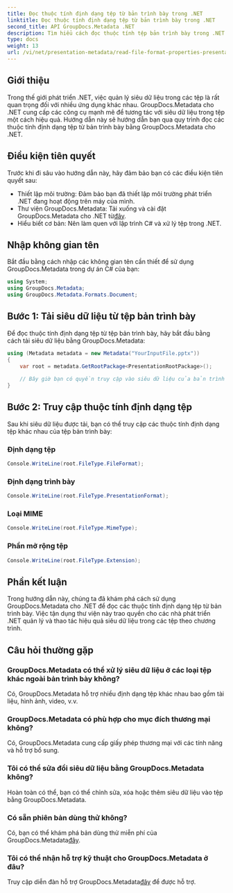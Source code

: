 ```yaml
---
title: Đọc thuộc tính định dạng tệp từ bản trình bày trong .NET
linktitle: Đọc thuộc tính định dạng tệp từ bản trình bày trong .NET
second_title: API GroupDocs.Metadata .NET
description: Tìm hiểu cách đọc thuộc tính tệp bản trình bày trong .NET bằng GroupDocs.Metadata. Truy cập chi tiết định dạng tệp theo chương trình.
type: docs
weight: 13
url: /vi/net/presentation-metadata/read-file-format-properties-presentations/
---
```

## Giới thiệu
Trong thế giới phát triển .NET, việc quản lý siêu dữ liệu trong các tệp là rất quan trọng đối với nhiều ứng dụng khác nhau. GroupDocs.Metadata cho .NET cung cấp các công cụ mạnh mẽ để tương tác với siêu dữ liệu trong tệp một cách hiệu quả. Hướng dẫn này sẽ hướng dẫn bạn qua quy trình đọc các thuộc tính định dạng tệp từ bản trình bày bằng GroupDocs.Metadata cho .NET.
## Điều kiện tiên quyết
Trước khi đi sâu vào hướng dẫn này, hãy đảm bảo bạn có các điều kiện tiên quyết sau:
- Thiết lập môi trường: Đảm bảo bạn đã thiết lập môi trường phát triển .NET đang hoạt động trên máy của mình.
-  Thư viện GroupDocs.Metadata: Tải xuống và cài đặt GroupDocs.Metadata cho .NET từ[đây](https://releases.groupdocs.com/metadata/net/).
- Hiểu biết cơ bản: Nên làm quen với lập trình C# và xử lý tệp trong .NET.

## Nhập không gian tên
Bắt đầu bằng cách nhập các không gian tên cần thiết để sử dụng GroupDocs.Metadata trong dự án C# của bạn:
```csharp
using System;
using GroupDocs.Metadata;
using GroupDocs.Metadata.Formats.Document;
```
## Bước 1: Tải siêu dữ liệu từ tệp bản trình bày
Để đọc thuộc tính định dạng tệp từ tệp bản trình bày, hãy bắt đầu bằng cách tải siêu dữ liệu bằng GroupDocs.Metadata:
```csharp
using (Metadata metadata = new Metadata("YourInputFile.pptx"))
{
    var root = metadata.GetRootPackage<PresentationRootPackage>();
    
    // Bây giờ bạn có quyền truy cập vào siêu dữ liệu của bản trình bày
}
```
## Bước 2: Truy cập thuộc tính định dạng tệp
Sau khi siêu dữ liệu được tải, bạn có thể truy cập các thuộc tính định dạng tệp khác nhau của tệp bản trình bày:
### Định dạng tệp
```csharp
Console.WriteLine(root.FileType.FileFormat);
```
### Định dạng trình bày
```csharp
Console.WriteLine(root.FileType.PresentationFormat);
```
### Loại MIME
```csharp
Console.WriteLine(root.FileType.MimeType);
```
### Phần mở rộng tệp
```csharp
Console.WriteLine(root.FileType.Extension);
```

## Phần kết luận
Trong hướng dẫn này, chúng ta đã khám phá cách sử dụng GroupDocs.Metadata cho .NET để đọc các thuộc tính định dạng tệp từ bản trình bày. Việc tận dụng thư viện này trao quyền cho các nhà phát triển .NET quản lý và thao tác hiệu quả siêu dữ liệu trong các tệp theo chương trình.

## Câu hỏi thường gặp
### GroupDocs.Metadata có thể xử lý siêu dữ liệu ở các loại tệp khác ngoài bản trình bày không?
Có, GroupDocs.Metadata hỗ trợ nhiều định dạng tệp khác nhau bao gồm tài liệu, hình ảnh, video, v.v.
### GroupDocs.Metadata có phù hợp cho mục đích thương mại không?
Có, GroupDocs.Metadata cung cấp giấy phép thương mại với các tính năng và hỗ trợ bổ sung.
### Tôi có thể sửa đổi siêu dữ liệu bằng GroupDocs.Metadata không?
Hoàn toàn có thể, bạn có thể chỉnh sửa, xóa hoặc thêm siêu dữ liệu vào tệp bằng GroupDocs.Metadata.
### Có sẵn phiên bản dùng thử không?
 Có, bạn có thể khám phá bản dùng thử miễn phí của GroupDocs.Metadata[đây](https://releases.groupdocs.com/).
### Tôi có thể nhận hỗ trợ kỹ thuật cho GroupDocs.Metadata ở đâu?
 Truy cập diễn đàn hỗ trợ GroupDocs.Metadata[đây](https://forum.groupdocs.com/c/metadata/14) để được hỗ trợ.